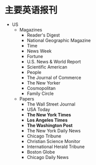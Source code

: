 # 主要英语报刊
* US
  * Magazines
    * Reader's Digest
    * National Geographic Magazine
    * Time
    * News Week
    * Fortune
    * U.S. News & World Report
    * Scientific American
    * People
    * The Journal of Commerce
    * The New Yorker
    * Cosmopolitan
    * Family Circle
  * Papers
    * The Wall Street Journal
    * USA Today
    * **The New York Times**
    * **Los Angeles Times**
    * **The Washington Post**
    * The New York Daily News
    * Chicago Tribune
    * Christian Science Monitor
    * International Herald Tribune
    * Boston Globe
    * Chicago Daily News